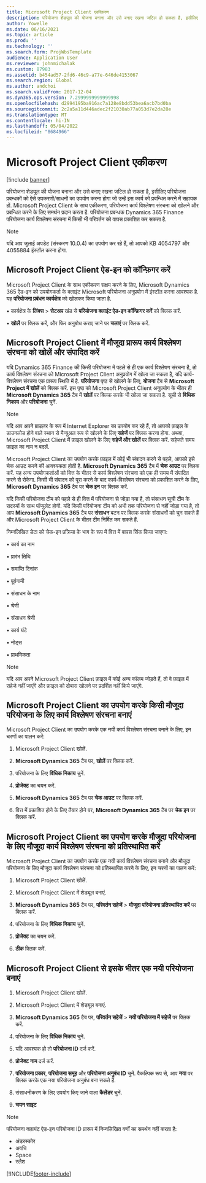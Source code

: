 ```yaml
---
title: Microsoft Project Client एकीकरण
description: परियोजना शेड्यूल की योजना बनाना और उसे बनाए रखना जटिल हो सकता है, इसीलिए परियोजना प्रबन्धकों को ऐसे उपकरणों/साधनों का उपयोग करना होगा जो उन्हें इस कार्य को प्रबन्धित करने में सहायक हों. Microsoft Project Client के साथ एकीकरण, परियोजना कार्य विश्लेषण संरचना को खोलने और प्रबन्धित करने के लिए समर्थन प्रदान करता है.
author: Yowelle
ms.date: 06/16/2021
ms.topic: article
ms.prod: ''
ms.technology: ''
ms.search.form: ProjWbsTemplate
audience: Application User
ms.reviewer: johnmichalak
ms.custom: 87983
ms.assetid: b454ad57-2fd6-46c9-a77e-646de4153067
ms.search.region: Global
ms.author: andchoi
ms.search.validFrom: 2017-12-04
ms.dyn365.ops.version: 7.2999999999999998
ms.openlocfilehash: d2994195ba916ac7a128e8bdd53bea6acb7bd0ba
ms.sourcegitcommit: 2c2a5a11d446adec2f21030ab77a053d7e2da28e
ms.translationtype: MT
ms.contentlocale: hi-IN
ms.lasthandoff: 05/04/2022
ms.locfileid: "8684966"
---
```

# <a name="microsoft-project-client-integration"></a>Microsoft Project Client एकीकरण

[!include [banner](../includes/banner.md)]

परियोजना शेड्यूल की योजना बनाना और उसे बनाए रखना जटिल हो सकता है, इसीलिए परियोजना प्रबन्धकों को ऐसे उपकरणों/साधनों का उपयोग करना होगा जो उन्हें इस कार्य को प्रबन्धित करने में सहायक हों. Microsoft Project Client के साथ एकीकरण, परियोजना कार्य विश्लेषण संरचना को खोलने और प्रबन्धित करने के लिए समर्थन प्रदान करता है. परियोजना प्रबन्धक Dynamics 365 Finance परियोजना कार्य विश्लेषण संरचना में किसी भी परिवर्तन को वापस प्रकाशित कर सकता है.

> [!NOTE]
> यदि आप जुलाई अपडेट (संस्करण 10.0.4) का उपयोग कर रहे हैं, तो आपको KB 4054797 और 4055884 इंस्टॉल करना होगा.

## <a name="configure-the-microsoft-project-client-add-in"></a>Microsoft Project Client ऐड-इन को कॉन्फ़िगर करें
Microsoft Project Client के साथ एकीकरण सक्षम करने के लिए, Microsoft Dynamics 365 ऐड-इन को उपयोगकर्ता के क्लाइंट Microsoft परियोजना अनुप्रयोग में इंस्टॉल करना आवश्यक है. यह **परियोजना प्रबंधन कार्यक्षेत्र** को खोलकर किया जाता है.

•   कार्यक्षेत्र के **लिंक्स** > **सेटअप** खंड से **परियोजना क्लाइंट ऐड-इन कॉन्फ़िगर करें** को क्लिक करें.

•   **खोलें** पर क्लिक करें, और फिर अनुबोध कराए जाने पर **चलाएं** पर क्लिक करें.

## <a name="open-and-edit-an-existing-draft-work-breakdown-structure-in-microsoft-project-client"></a>Microsoft Project Client में मौजूदा प्रारूप कार्य विश्लेषण संरचना को खोलें और संपादित करें
यदि Dynamics 365 Finance की किसी परियोजना में पहले से ही एक कार्य विश्लेषण संरचना है, तो कार्य विश्लेषण संरचना को Microsoft Project Client अनुप्रयोग में खोला जा सकता है, यदि कार्य-विश्लेषण संरचना एक प्रारूप स्थिति में है. **परियोजना** पृष्ठ से खोलने के लिए, **योजना** टैब से **Microsoft Project में खोलें** को क्लिक करें. इस पृष्ठ को Microsoft Project Client अनुप्रयोग के भीतर ही **Microsoft Dynamics 365** टैब में **खोलें** पर क्लिक करके भी खोला जा सकता है. सूची से **विधिक निकाय** और **परियोजना** चुनें.

> [!NOTE]
> यदि आप अपने ब्राउज़र के रूप में Internet Explorer का उपयोग कर रहे हैं, तो आपको फ़ाइल के डाउनलोड होने वाले स्थान से मैन्युअल रूप से खोलने के लिए **सहेजें** पर क्लिक करना होगा. अथवा, Microsoft Project Client में फ़ाइल खोलने के लिए **सहेजें और खोलें** पर क्लिक करें. सहेजते समय फ़ाइल का नाम न बदलें.

Microsoft Project Client का उपयोग करके फ़ाइल में कोई भी संपादन करने से पहले, आपको इसे चेक आउट करने की आवश्यकता होती है. **Microsoft Dynamics 365** टैब में **चेक आउट** पर क्लिक करें. यह अन्य उपयोगकर्ताओं को वित्त के भीतर से कार्य विश्लेषण संरचना को एक ही समय में संपादित करने से रोकेगा. किसी भी संपादन को पूरा करने के बाद कार्य-विश्लेषण संरचना को प्रकाशित करने के लिए, **Microsoft Dynamics 365** टैब पर **चेक इन** पर क्लिक करें.

यदि किसी परियोजना टीम को पहले से ही वित्त में परियोजना से जोड़ा गया है, तो संसाधन सूची टीम के सदस्यों के साथ पॉप्युलेट होगी. यदि किसी परियोजना टीम को अभी तक परियोजना से नहीं जोड़ा गया है, तो आप **Microsoft Dynamics 365** टैब पर **संसाधन** बटन पर क्लिक करके संसाधनों को चुन सकते हैं और Microsoft Project Client के भीतर टीम निर्मित कर सकते हैं. 

निम्नलिखित डेटा को चेक-इन प्रक्रिया के भाग के रूप में वित्त में वापस सिंक किया जाएगा:

•   कार्य का नाम

•   प्रारंभ तिथि

•   समाप्ति दिनांक

•   पूर्वगामी

•   संसाधन के नाम

•   श्रेणी

•   संसाधन श्रेणी

•   कार्य घंटे

•   नोट्स

•   प्राथमिकता

> [!NOTE]
> यदि आप अपने Microsoft Project Client फ़ाइल में कोई अन्य कॉलम जोड़ते हैं, तो वे फ़ाइल में सहेजे नहीं जाएंगे और फ़ाइल को दोबारा खोलने पर प्रदर्शित नहीं किये जाएंगे.

## <a name="create-the-work-breakdown-structure-for-an-existing-project-using-microsoft-project-client"></a>Microsoft Project Client का उपयोग करके किसी मौजूदा परियोजना के लिए कार्य विश्लेषण संरचना बनाएं
Microsoft Project Client का उपयोग करके एक नयी कार्य विश्लेषण संरचना बनाने के लिए, इन चरणों का पालन करें:


1.  Microsoft Project Client खोलें.

2.  **Microsoft Dynamics 365** टैब पर, **खोलें** पर क्लिक करें.

3.  परियोजना के लिए **विधिक निकाय** चुनें.

4.  **प्रोजेक्ट** का चयन करें.

5.  **Microsoft Dynamics 365** टैब पर **चेक आउट** पर क्लिक करें.

6.  वित्त में प्रकाशित होने के लिए तैयार होने पर, **Microsoft Dynamics 365** टैब पर **चेक इन** पर क्लिक करें.

## <a name="replace-the-existing-work-breakdown-structure-for-an-existing-project-using-microsoft-project-client"></a>Microsoft Project Client का उपयोग करके मौजूदा परियोजना के लिए मौजूदा कार्य विश्लेषण संरचना को प्रतिस्थापित करें
Microsoft Project Client का उपयोग करके एक नयी कार्य विश्लेषण संरचना बनाने और मौजूदा परियोजना के लिए मौजूदा कार्य विश्लेषण संरचना को प्रतिस्थापित करने के लिए, इन चरणों का पालन करें:

1.  Microsoft Project Client खोलें.

2.  Microsoft Project Client में शेड्यूल बनाएं.

3.  **Microsoft Dynamics 365** टैब पर, **परिवर्तन सहेजें** > **मौजूदा परियोजना प्रतिस्थापित करें** पर क्लिक करें.

4.  परियोजना के लिए **विधिक निकाय** चुनें.

5.  **प्रोजेक्ट** का चयन करें.

6.  **ठीक** क्लिक करें.

## <a name="create-a-new-project-from-within-microsoft-project-client"></a>Microsoft Project Client से इसके भीतर एक नयी परियोजना बनाएं


1.  Microsoft Project Client खोलें.

2.  Microsoft Project Client में शेड्यूल बनाएं.

3.  **Microsoft Dynamics 365** टैब पर, **परिवर्तन सहेजें** > **नयी परियोजना में सहेजें** पर क्लिक करें.

4.  परियोजना के लिए **विधिक निकाय** चुनें.

5.  यदि आवश्यक हो तो **परियोजना ID** दर्ज करें.

6.  **प्रोजेक्ट नाम** दर्ज करें.

7.  **परियोजना प्रकार**, **परियोजना समूह** और **परियोजना अनुबंध ID** चुनें. वैकल्पिक रूप से, आप **नया** पर क्लिक करके एक नया परियोजना अनुबंध बना सकते हैं.

8.  संसाधनीकरण के लिए उपयोग किए जाने वाला **कैलेंडर** चुनें.

11. **चयन साइट**

> [!NOTE]
> परियोजना क्लायंट ऐड-इन परियोजना ID प्रारूप में निम्नलिखित वर्णों का समर्थन नहीं करता है:
> 
>   - अंडरस्कोर
>   - अवधि
>   - Space
>   - स्लैश

[!INCLUDE[footer-include](../includes/footer-banner.md)]
